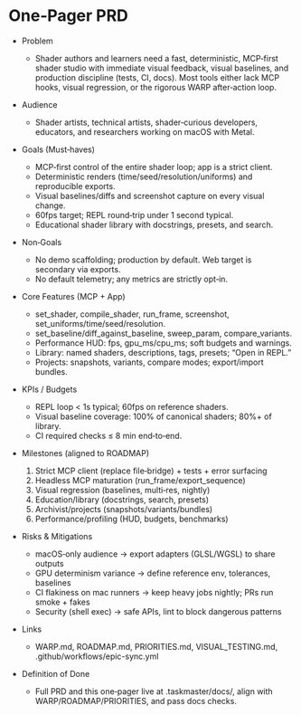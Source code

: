 # One‑Pager PRD

- Problem
  - Shader authors and learners need a fast, deterministic, MCP‑first shader studio with immediate visual feedback, visual baselines, and production discipline (tests, CI, docs). Most tools either lack MCP hooks, visual regression, or the rigorous WARP after‑action loop.

- Audience
  - Shader artists, technical artists, shader‑curious developers, educators, and researchers working on macOS with Metal.

- Goals (Must‑haves)
  - MCP‑first control of the entire shader loop; app is a strict client.
  - Deterministic renders (time/seed/resolution/uniforms) and reproducible exports.
  - Visual baselines/diffs and screenshot capture on every visual change.
  - 60fps target; REPL round‑trip under 1 second typical.
  - Educational shader library with docstrings, presets, and search.

- Non‑Goals
  - No demo scaffolding; production by default. Web target is secondary via exports.
  - No default telemetry; any metrics are strictly opt‑in.

- Core Features (MCP + App)
  - set_shader, compile_shader, run_frame, screenshot, set_uniforms/time/seed/resolution.
  - set_baseline/diff_against_baseline, sweep_param, compare_variants.
  - Performance HUD: fps, gpu_ms/cpu_ms; soft budgets and warnings.
  - Library: named shaders, descriptions, tags, presets; “Open in REPL.”
  - Projects: snapshots, variants, compare modes; export/import bundles.

- KPIs / Budgets
  - REPL loop < 1s typical; 60fps on reference shaders.
  - Visual baseline coverage: 100% of canonical shaders; 80%+ of library.
  - CI required checks ≤ 8 min end‑to‑end.

- Milestones (aligned to ROADMAP)
  1) Strict MCP client (replace file‑bridge) + tests + error surfacing
  2) Headless MCP maturation (run_frame/export_sequence)
  3) Visual regression (baselines, multi‑res, nightly)
  4) Education/library (docstrings, search, presets)
  5) Archivist/projects (snapshots/variants/bundles)
  6) Performance/profiling (HUD, budgets, benchmarks)

- Risks & Mitigations
  - macOS‑only audience → export adapters (GLSL/WGSL) to share outputs
  - GPU determinism variance → define reference env, tolerances, baselines
  - CI flakiness on mac runners → keep heavy jobs nightly; PRs run smoke + fakes
  - Security (shell exec) → safe APIs, lint to block dangerous patterns

- Links
  - WARP.md, ROADMAP.md, PRIORITIES.md, VISUAL_TESTING.md, .github/workflows/epic-sync.yml

- Definition of Done
  - Full PRD and this one‑pager live at .taskmaster/docs/, align with WARP/ROADMAP/PRIORITIES, and pass docs checks.
